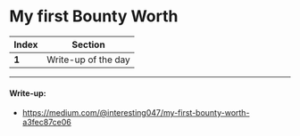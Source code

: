 # My first Bounty Worth $$$$

Index | Section
--- | ---
**1** | Write-up of the day

___


#### Write-up: 

* https://medium.com/@interesting047/my-first-bounty-worth-a3fec87ce06
